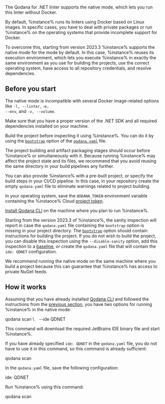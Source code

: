 [//]: # (title: Native mode)

<link-summary>The Qodana for .NET linter supports the native mode, which lets you run this linter without Docker.</link-summary>

By default, %instance% runs its linters using Docker based on Linux images. 
In specific cases, you have to deal with private packages or run %instance% on the operating systems that
provide incomplete support for Docker. 

To overcome this, starting from version 2023.3 %instance% supports the native mode for the [](qodana-dotnet.md) mode by default. 
In this case, %instance% reuses its execution environment, which lets you execute %instance% in exactly the same 
environment as you use for building the projects, use the correct operating system, have access to all repository
credentials, and resolve dependencies. 

## Before you start

<note>The native mode is incompatible with several Docker image-related options like <code>-l, --linter</code>, 
<code>-e, --env</code>, and <code>-v, --volume</code>. </note>

Make sure that you have a proper version of the .NET SDK and all required dependencies installed on your machine.

Build the project before inspecting it using %instance%. You can do it by using the [`bootstrap`](before-running-qodana.md)
option of the [`qodana.yaml`](qodana-yaml.md) file.

The project building and artifact packaging stages should occur before %instance% or simultaneously with it. Because 
running %instance% may affect the project state and its files, we recommend that you avoid reusing the same directory 
in your build pipelines any further. 

You can also provide %instance% with a pre-built project, or specify the build steps in your CI/CD pipeline. In this 
case, in your repository create the empty `qodana.yaml` file to eliminate warnings related to project building.

In your operating system, save the `QODANA_TOKEN` environment variable containing the %instance% Cloud
[project token](project-token.md).

[Install Qodana CLI](Quick-start.topic#quickstart-run-using-cli) on the machine where you plan to run %instance%.

Starting from the version 2023.3 of %instance%, the sanity inspection will report in case the `qodana.yaml` file 
containing the `bootstrap` option is missing in your project directory. The [`bootstrap`](before-running-qodana.md) 
option should contain instructions for building the project. If you do not wish to build the project, you can disable
this inspection using the `--disable-sanity` option, add this inspection to a [baseline](baseline.topic), or create the `qodana.yaml`
file that will contain the `ide: QDNET` configuration. 

We recommend running the native mode on the same machine where you build a project because this can guarantee
that %instance% has access to private NuGet feeds.

## How it works

Assuming that you have already installed [Qodana CLI](https://github.com/JetBrains/qodana-cli) and followed the instructions
from the [previous section](#Before+you+start), you have two options for running %instance% in the native mode:  

<tabs group="cli-settings">
    <tab title="Qodana CLI" group-key="native-mode-qodana-cli">
        <code-block lang="shell" prompt="$">
            qodana scan \
            &nbsp;&nbsp;&nbsp;--ide QDNET
        </code-block>
        <p>This command will download the required JetBrains IDE binary file and start %instance%.</p>
        <p>If you have already specified <code>ide: QDNET</code> in the <code>qodana.yaml</code> file, you do not have
        to use it in this command, so this command is already sufficient:</p>
        <code-block lang="shell" prompt="$">qodana scan</code-block>
    </tab>
    <tab title="qodana.yaml" group-key="native-mode-qodana-yaml">
    <p>In the <code>qodana.yaml</code> file, save the following configuration:</p> 
    <code-block lang="yaml">ide: QDNET</code-block> 
    <p>Run %instance% using this command:</p> 
    <code-block lang="shell" prompt="$">qodana scan</code-block>
    </tab>
</tabs>

